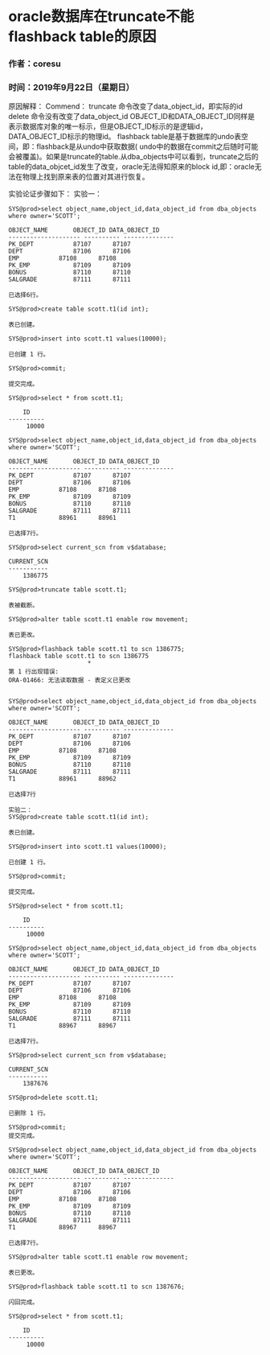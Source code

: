# oracle数据库在truncate不能flashback table的原因
### 作者：coresu
### 时间：2019年9月22日（星期日）
原因解释：
	Commend：
        truncate 命令改变了data_object_id，即实际的id
        delete   命令没有改变了data_object_id
        OBJECT_ID和DATA_OBJECT_ID同样是表示数据库对象的唯一标示，但是OBJECT_ID标示的是逻辑id，DATA_OBJECT_ID标示的物理id。
        flashback table是基于数据库的undo表空间，即：flashback是从undo中获取数据( undo中的数据在commit之后随时可能会被覆盖)。如果是truncate的table.从dba_objects中可以看到，truncate之后的table的data_objcet_id发生了改变，oracle无法得知原来的block id,即：oracle无法在物理上找到原来表的位置对其进行恢复。

实验论证步骤如下：
实验一：  
```shell
SYS@prod>select object_name,object_id,data_object_id from dba_objects where owner='SCOTT';

OBJECT_NAME	      OBJECT_ID DATA_OBJECT_ID
-------------------- ---------- --------------
PK_DEPT 		  87107 	 87107
DEPT			  87106 	 87106
EMP			  87108 	 87108
PK_EMP			  87109 	 87109
BONUS			  87110 	 87110
SALGRADE		  87111 	 87111

已选择6行。

SYS@prod>create table scott.t1(id int);

表已创建。

SYS@prod>insert into scott.t1 values(10000);

已创建 1 行。

SYS@prod>commit;

提交完成。

SYS@prod>select * from scott.t1;

	ID
----------
     10000

SYS@prod>select object_name,object_id,data_object_id from dba_objects where owner='SCOTT';

OBJECT_NAME	      OBJECT_ID DATA_OBJECT_ID
-------------------- ---------- --------------
PK_DEPT 		  87107 	 87107
DEPT			  87106 	 87106
EMP			  87108 	 87108
PK_EMP			  87109 	 87109
BONUS			  87110 	 87110
SALGRADE		  87111 	 87111
T1			  88961 	 88961

已选择7行。

SYS@prod>select current_scn from v$database;

CURRENT_SCN
-----------
    1386775

SYS@prod>truncate table scott.t1;

表被截断。

SYS@prod>alter table scott.t1 enable row movement;

表已更改。

SYS@prod>flashback table scott.t1 to scn 1386775;
flashback table scott.t1 to scn 1386775
                      *
第 1 行出现错误:
ORA-01466: 无法读取数据 - 表定义已更改


SYS@prod>select object_name,object_id,data_object_id from dba_objects where owner='SCOTT';

OBJECT_NAME	      OBJECT_ID DATA_OBJECT_ID
-------------------- ---------- --------------
PK_DEPT 		  87107 	 87107
DEPT			  87106 	 87106
EMP			  87108 	 87108
PK_EMP			  87109 	 87109
BONUS			  87110 	 87110
SALGRADE		  87111 	 87111
T1			  88961 	 88962

已选择7行

实验二：
SYS@prod>create table scott.t1(id int);

表已创建。

SYS@prod>insert into scott.t1 values(10000);

已创建 1 行。

SYS@prod>commit;

提交完成。

SYS@prod>select * from scott.t1;

	ID
----------
     10000

SYS@prod>select object_name,object_id,data_object_id from dba_objects where owner='SCOTT';

OBJECT_NAME	      OBJECT_ID DATA_OBJECT_ID
-------------------- ---------- --------------
PK_DEPT 		  87107 	 87107
DEPT			  87106 	 87106
EMP			  87108 	 87108
PK_EMP			  87109 	 87109
BONUS			  87110 	 87110
SALGRADE		  87111 	 87111
T1			  88967 	 88967

已选择7行。

SYS@prod>select current_scn from v$database;

CURRENT_SCN
-----------
    1387676

SYS@prod>delete scott.t1;

已删除 1 行。

SYS@prod>commit;
提交完成。

SYS@prod>select object_name,object_id,data_object_id from dba_objects where owner='SCOTT';

OBJECT_NAME	      OBJECT_ID DATA_OBJECT_ID
-------------------- ---------- --------------
PK_DEPT 		  87107 	 87107
DEPT			  87106 	 87106
EMP			  87108 	 87108
PK_EMP			  87109 	 87109
BONUS			  87110 	 87110
SALGRADE		  87111 	 87111
T1			  88967 	 88967

已选择7行。

SYS@prod>alter table scott.t1 enable row movement;

表已更改。

SYS@prod>flashback table scott.t1 to scn 1387676;

闪回完成。

SYS@prod>select * from scott.t1;

	ID
----------
     10000
```